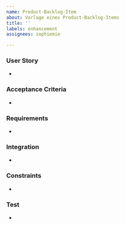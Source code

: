 ```yaml
---
name: Product-Backlog-Item
about: Vorlage eines Product-Backlog-Items
title: ''
labels: enhancement
assignees: sophiemie

---
```


### User Story
-
### Acceptance Criteria
-
### Requirements
-
### Integration
-
### Constraints
-
### Test
-
